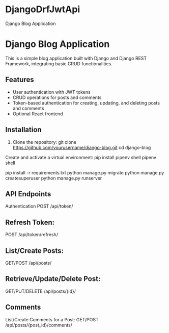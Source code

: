 # DjangoDrfJwtApi
Django Blog Application
# Django Blog Application

This is a simple blog application built with Django and Django REST Framework, integrating basic CRUD functionalities.

## Features

- User authentication with JWT tokens
- CRUD operations for posts and comments
- Token-based authentication for creating, updating, and deleting posts and comments
- Optional React frontend

## Installation

1. Clone the repository:
   git clone https://github.com/yourusername/django-blog.git
   cd django-blog

Create and activate a virtual environment:
pip install pipenv shell
pipenv shell

pip install -r requirements.txt
python manage.py migrate
python manage.py createsuperuser
python manage.py runserver


## API Endpoints
Authentication
POST /api/token/
## Refresh Token:
POST /api/token/refresh/

## List/Create Posts:
GET/POST /api/posts/
## Retrieve/Update/Delete Post:
GET/PUT/DELETE /api/posts/{id}/
## Comments
List/Create Comments for a Post:
GET/POST /api/posts/{post_id}/comments/


